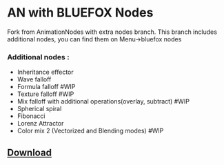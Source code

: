# AN with BLUEFOX Nodes

Fork from AnimationNodes with extra nodes branch.
This branch includes additional nodes, you can find them on Menu->bluefox nodes
### Additional nodes :
* Inheritance effector
* Wave falloff
* Formula falloff #WIP
* Texture falloff #WIP
* Mix falloff with additional operations(overlay, subtract) #WIP
* Spherical spiral
* Fibonacci
* Lorenz Attractor
* Color mix 2 (Vectorized and Blending modes) #WIP
## [Download](https://dev.azure.com/h4harisreedharss/AN-bluefox/_build/results?buildId=6&view=artifacts&type=publishedArtifacts)
